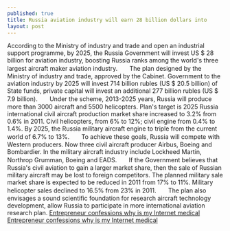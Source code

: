 ```yaml
---
published: true
title: Russia aviation industry will earn 28 billion dollars into
layout: post
---
```

According to the Ministry of industry and trade and open an industrial support programme, by 2025, the Russia Government will invest US $ 28 billion for aviation industry, boosting Russia ranks among the world\'s three largest aircraft maker aviation industry.　　The plan designed by the Ministry of industry and trade, approved by the Cabinet. Government to the aviation industry by 2025 will invest 714 billion rubles (US $ 20.5 billion) of State funds, private capital will invest an additional 277 billion rubles (US $ 7.9 billion).　　Under the scheme, 2013-2025 years, Russia will produce more than 3000 aircraft and 5500 helicopters. Plan\'s target is 2025 Russia international civil aircraft production market share increased to 3.2% from 0.6% in 2011. Civil helicopters, from 6% to 12%; civil engine from 0.4% to 1.4%. By 2025, the Russia military aircraft engine to triple from the current world of 6.7% to 13%.　　To achieve these goals, Russia will compete with Western producers. Now three civil aircraft producer Airbus, Boeing and Bombardier. In the military aircraft industry include Lockheed Martin, Northrop Grumman, Boeing and EADS.　　If the Government believes that Russia\'s civil aviation to gain a larger market share, then the sale of Russian military aircraft may be lost to foreign competitors. The planned military sale market share is expected to be reduced in 2011 from 17% to 11%. Military helicopter sales declined to 16.5% from 23% in 2011.　　The plan also envisages a sound scientific foundation for research aircraft technology development, allow Russia to participate in more international aviation research plan. [Entrepreneur confessions why is my Internet medical](https://givenchy2015.wordpress.com/2015/12/28/entrepreneur-confessions-why-is-my-internet-medical-project-fail/) [Entrepreneur confessions why is my Internet medical](https://givenchy2015.wordpress.com/2015/12/28/entrepreneur-confessions-why-is-my-internet-medical-project-fail/)